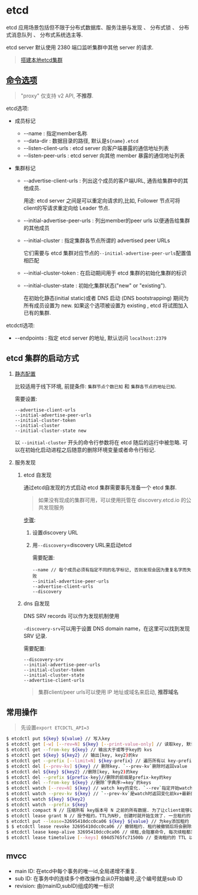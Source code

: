 # etcd
etcd 应用场景包括但不限于分布式数据库、服务注册与发现 、 分布式锁 、 分布式消息队列 、 分布式系统选主等.

etcd server 默认使用 2380 端口监听集群中其他 server 的请求.

> [搭建本地etcd集群](https://doczhcn.gitbook.io/etcd/index/index/local_cluster)

## [命令选项](https://doczhcn.gitbook.io/etcd/index/index-1/configuration)
> "proxy" 仅支持 v2 API, **不推荐**.

etcd选项:
- 成员标记
    - --name : 指定member名称
    - --data-dir : 数据目录的路径, 默认是`${name}.etcd`
    - --listen-client-urls : etcd server 向客户端暴露的通信地址列表
    - --listen-peer-urls : etcd server 向其他 member 暴露的通信地址列表
- 集群标记

    - --advertise-client-urls : 列出这个成员的客户端URL, 通告给集群中的其他成员. 

        用途: etcd server 之间是可以重定向请求的,比如, Follower 节点可将client的写请求重定向给 Leader 节点.
    - --initial-advertise-peer-urls : 列出member的peer urls 以便通告给集群的其他成员
    - --initial-cluster : 指定集群各节点所谓的 advertised peer URLs
    
        它们需要与 etcd 集群对应节点的`--initial-advertise-peer-urls`配置值相匹配
    - --initial-cluster-token : 在启动期间用于 etcd 集群的初始化集群的标识
    - --initial-cluster-state : 初始化集群状态("new" or "existing"). 
    
        在初始化静态(initial static)或者 DNS 启动 (DNS bootstrapping) 期间为所有成员设置为 new. 如果这个选项被设置为 existing , etcd 将试图加入已有的集群.

etcdctl选项:
- --endpoints : 指定 etcd server 的地址, 默认访问 `localhost:2379`

## etcd 集群的启动方式
1. [静态配置](http://play.etcd.io/install)

    比较适用于线下环境, 前提条件: `集群节点个数已知` 和 `集群各节点的地址已知`.

    需要设置:
    ```
    --advertise-client-urls
    --initial-advertise-peer-urls
    --initial-cluster-token
    --initial-cluster
    --initial-cluster-state new
    ```

    以 `--initial-cluster` 开头的命令行参数将在 etcd 随后的运行中被忽略. 可以在初始化启动进程之后随意的删除环境变量或者命令行标记.
1. 服务发现
    1. etcd 自发现

        通过etcd自发现的方式启动 etcd 集群需要事先准备一个 etcd 集群.

        > 如果没有现成的集群可用，可以使用托管在 discovery.etcd.io 的公共发现服务

        [步骤](https://github.com/coreos/etcd/blob/master/Documentation/dev-internal/discovery_protocol.md):
        1. 设置discovery URL
        1. 用`--discovery`=discovery URL来启动etcd

            需要配置:
            ```
            --name // 每个成员必须有指定不同的名字标记, 否则发现会因为重复名字而失败
            --initial-advertise-peer-urls 
            --advertise-client-urls
            --discovery
            ```
    1. dns 自发现

        DNS SRV records 可以作为发现机制使用

        `-discovery-srv`可以用于设置 DNS domain name，在这里可以找到发现 SRV 记录.

        需要配置:
        ```
        --discovery-srv
        --initial-advertise-peer-urls
        --initial-cluster-token
        --initial-cluster-state
        --advertise-client-urls
        ```

        > 集群client/peer urls可以使用 IP 地址或域名来启动, **推荐域名**

## 常用操作
> 先设置`export ETCDCTL_API=3`

```sh
$ etcdctl put ${key} ${value} // 写入key
$ etcdctl get [-w] [--rev=N] ${key} [--print-value-only] // 读取key, 默认输出key和value. `-w`设置输出格式, 比如`fileds`会输出更详细的信息(包括Revision, Lease等). `--rev`指定版本(etcd 集群全局的版本号)
$ etcdctl get --from-key ${key} // 输出大于或等于key的 kvs
$ etcdctl get ${key} ${key2} // 输出[key, key2)的kv
$ etcdctl get --prefix [--limit=N] ${key-prefix} // 遍历所有以 key-prefix 为前缀的 key, `--limit=N`限制输出数量
$ etcdctl del [--prev-kv] ${key} // 删除key. `--prev-kv`删除时返回value
$ etcdctl del ${key} ${key2} //删除[key, key2)的key
$ etcdctl del --prefix ${prefix-key}//删除的前缀是prefix-key的key
$ etcdctl del --from-key ${key} //删除`字典序>=key`的keys
$ etcdctl watch [--rev=N] ${key} // watch key的变化. `--rev`指定开始watch的Revision
$ etcdctl watch --prev-kv ${key} // `--prev-kv`是watch时返回变化前kv+最新的kev
$ etcdctl watch ${key} ${key2}
$ etcdctl watch --prefix ${key}
$ etcdctl compact N // 压缩所有 key版本号 N 之前的所有数据. 为了让client能够访问 key 过去任意版本的 value, etcd 会一直保存 key 所有历史版本的 value. 然而, etcd 所占的磁盘空间有限制.
$ etcdctl lease grant N // 授予租约，TTL为N秒, 创建时就开始生效了. 一旦租约的 TTL 到期，租约就过期并且所有关联的 key 都将被删除.
$ etcdctl put --lease=32695410dcc0ca06 ${key} ${value} // 为key添加租约
$ $ etcdctl lease revoke 32695410dcc0ca06 // 撤销租约. 租约被撤销后将会删除绑定在上面的所有 key.
$ etcdctl lease keep-alive 32695410dcc0ca06 // 续租,会阻塞命令, 每次续租都发生在该租约快过期时.
$ etcdctl lease timetolive [--keys] 694d5765fc71500b // 查询租约的 TTL 以及剩余时间. `--keys`同时返回该租约关联的keys
```

## mvcc
- main ID: 在etcd中每个事务的唯一id,全局递增不重复.
- sub ID: 在事务中的连续多个修改操作会从0开始编号,这个编号就是sub ID
- revision: 由(mainID,subID)组成的唯一标识